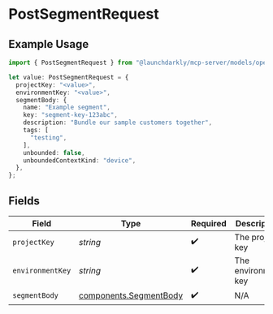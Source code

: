 # PostSegmentRequest

## Example Usage

```typescript
import { PostSegmentRequest } from "@launchdarkly/mcp-server/models/operations";

let value: PostSegmentRequest = {
  projectKey: "<value>",
  environmentKey: "<value>",
  segmentBody: {
    name: "Example segment",
    key: "segment-key-123abc",
    description: "Bundle our sample customers together",
    tags: [
      "testing",
    ],
    unbounded: false,
    unboundedContextKind: "device",
  },
};
```

## Fields

| Field                                                            | Type                                                             | Required                                                         | Description                                                      |
| ---------------------------------------------------------------- | ---------------------------------------------------------------- | ---------------------------------------------------------------- | ---------------------------------------------------------------- |
| `projectKey`                                                     | *string*                                                         | :heavy_check_mark:                                               | The project key                                                  |
| `environmentKey`                                                 | *string*                                                         | :heavy_check_mark:                                               | The environment key                                              |
| `segmentBody`                                                    | [components.SegmentBody](../../models/components/segmentbody.md) | :heavy_check_mark:                                               | N/A                                                              |